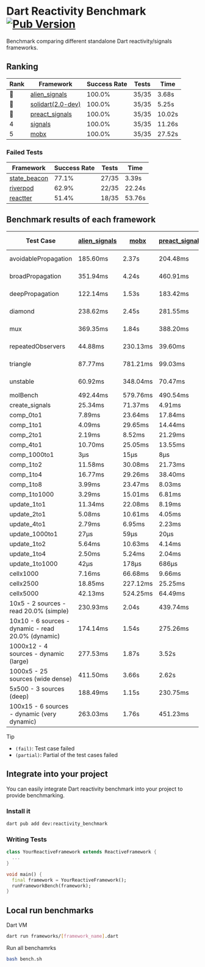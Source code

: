 # Dart Reactivity Benchmark [![Pub Version](https://img.shields.io/pub/v/reactivity_benchmark)](https://pub.dev/packages/reactivity_benchmark)

Benchmark comparing different standalone Dart reactivity/signals frameworks.

## Ranking

<!-- ranking start -->
| Rank | Framework | Success Rate | Tests | Time |
|------|-----------|--------------|-------|------|
| 🥇 | [alien_signals](https://github.com/medz/alien-signals-dart) | 100.0% | 35/35 | 3.68s |
| 🥈 | [solidart(2.0-dev)](https://github.com/nank1ro/solidart/tree/dev) | 100.0% | 35/35 | 5.25s |
| 🥉 | [preact_signals](https://pub.dev/packages/preact_signals) | 100.0% | 35/35 | 10.02s |
| 4 | [signals](https://github.com/rodydavis/signals.dart) | 100.0% | 35/35 | 11.26s |
| 5 | [mobx](https://github.com/mobxjs/mobx.dart) | 100.0% | 35/35 | 27.52s |

<!-- ranking end -->

### **Failed Tests**

<!-- fail start -->
| Framework | Success Rate | Tests | Time |
|-----------|--------------|-------|------|
| [state_beacon](https://github.com/jinyus/dart_beacon) | 77.1% | 27/35 | 3.39s |
| [riverpod](https://github.com/rrousselGit/riverpod) | 62.9% | 22/35 | 22.24s |
| [reactter](https://github.com/2devs-team/reactter) | 51.4% | 18/35 | 53.76s |

<!-- fail end -->

## Benchmark results of each framework

<!-- test-case start -->
| Test Case | [alien_signals](https://github.com/medz/alien-signals-dart) | [mobx](https://github.com/mobxjs/mobx.dart) | [preact_signals](https://pub.dev/packages/preact_signals) | [reactter](https://github.com/2devs-team/reactter) | [riverpod](https://github.com/rrousselGit/riverpod) | [signals](https://github.com/rodydavis/signals.dart) | [solidart(2.0-dev)](https://github.com/nank1ro/solidart/tree/dev) | [state_beacon](https://github.com/jinyus/dart_beacon) |
|---|---|---|---|---|---|---|---|---|
| avoidablePropagation | 185.60ms | 2.37s | 204.48ms | 1.25s | 1.37s | 214.35ms | 269.51ms | 156.09ms (fail) |
| broadPropagation | 351.94ms | 4.24s | 460.91ms | 4.99s | 81.37ms (fail) | 455.57ms | 504.02ms | 6.11ms (fail) |
| deepPropagation | 122.14ms | 1.53s | 183.42ms | 4.00s | 1.92s (fail) | 175.75ms | 170.68ms | 140.90ms (fail) |
| diamond | 238.62ms | 2.45s | 281.55ms | 14.03s (fail) | 2.68s (fail) | 289.69ms | 365.27ms | 186.02ms (fail) |
| mux | 369.35ms | 1.84s | 388.20ms | 1.02s | 569.58ms (fail) | 408.92ms | 435.51ms | 187.91ms (fail) |
| repeatedObservers | 44.88ms | 230.13ms | 39.60ms | 9.74s | 383.57ms (fail) | 46.68ms | 78.17ms | 52.26ms (fail) |
| triangle | 87.77ms | 781.21ms | 99.03ms | 4.52s | 966.77ms (fail) | 102.42ms | 116.60ms | 76.77ms (fail) |
| unstable | 60.92ms | 348.04ms | 70.47ms | 7.64s | 614.33ms (fail) | 74.84ms | 93.56ms | 342.61ms (fail) |
| molBench | 492.44ms | 579.76ms | 490.54ms | 5.90s | 11.42ms | 488.30ms | 493.59ms | 1.14ms |
| create_signals | 25.34ms | 71.37ms | 4.91ms | 13.34ms | 22.85ms | 24.42ms | 71.13ms | 58.29ms |
| comp_0to1 | 7.89ms | 23.64ms | 17.84ms | 13.68ms | 13.24ms | 11.41ms | 25.54ms | 51.84ms |
| comp_1to1 | 4.09ms | 29.65ms | 14.44ms | 99.56ms | 22.34ms | 27.08ms | 47.02ms | 52.65ms |
| comp_2to1 | 2.19ms | 8.52ms | 21.29ms | 72.37ms | 23.21ms | 16.77ms | 35.38ms | 35.47ms |
| comp_4to1 | 10.70ms | 25.05ms | 13.55ms | 85.23ms | 6.47ms | 9.16ms | 18.27ms | 16.03ms |
| comp_1000to1 | 3μs | 15μs | 8μs | 59.32ms | 3μs | 5μs | 16μs | 42μs |
| comp_1to2 | 11.58ms | 30.08ms | 21.73ms | 66.89ms | 12.96ms | 20.30ms | 36.73ms | 43.97ms |
| comp_1to4 | 16.77ms | 29.26ms | 38.40ms | 99.18ms | 23.29ms | 12.86ms | 20.06ms | 43.54ms |
| comp_1to8 | 3.99ms | 23.47ms | 8.03ms | 116.37ms | 4.93ms | 6.71ms | 22.61ms | 43.75ms |
| comp_1to1000 | 3.29ms | 15.01ms | 6.81ms | 47.90ms | 4.13ms | 5.36ms | 15.19ms | 37.75ms |
| update_1to1 | 11.34ms | 22.08ms | 8.19ms | N/A | 84.09ms | 9.24ms | 16.02ms | 5.73ms |
| update_2to1 | 5.08ms | 10.61ms | 4.05ms | N/A | 43.14ms | 4.54ms | 7.93ms | 2.90ms |
| update_4to1 | 2.79ms | 6.95ms | 2.23ms | N/A | 20.31ms | 2.29ms | 4.04ms | 1.47ms |
| update_1000to1 | 27μs | 59μs | 20μs | N/A | 174μs | 22μs | 41μs | 15μs |
| update_1to2 | 5.64ms | 10.63ms | 4.14ms | N/A | 41.76ms | 4.96ms | 8.08ms | 2.94ms |
| update_1to4 | 2.50ms | 5.24ms | 2.04ms | N/A | 20.99ms | 2.29ms | 4.05ms | 1.48ms |
| update_1to1000 | 42μs | 178μs | 686μs | N/A | 145μs | 43μs | 150μs | 371μs |
| cellx1000 | 7.16ms | 66.68ms | 9.66ms | N/A | N/A | 9.61ms | 11.07ms | 5.00ms |
| cellx2500 | 18.85ms | 227.12ms | 25.25ms | N/A | N/A | 31.58ms | 30.84ms | 22.45ms |
| cellx5000 | 42.13ms | 524.25ms | 64.49ms | N/A | N/A | 60.43ms | 64.88ms | 74.91ms |
| 10x5 - 2 sources - read 20.0% (simple) | 230.93ms | 2.04s | 439.74ms | N/A | 2.20s | 495.38ms | 350.74ms | 239.38ms |
| 10x10 - 6 sources - dynamic - read 20.0% (dynamic) | 174.14ms | 1.54s | 275.26ms | N/A | 1.47s (partial) | 289.00ms | 245.42ms | 201.78ms |
| 1000x12 - 4 sources - dynamic (large) | 277.53ms | 1.87s | 3.52s | N/A | 2.43s (partial) | 3.82s | 463.23ms | 333.41ms |
| 1000x5 - 25 sources (wide dense) | 411.50ms | 3.66s | 2.62s | N/A | 4.14s | 3.43s | 587.46ms | 502.27ms |
| 5x500 - 3 sources (deep) | 188.49ms | 1.15s | 230.75ms | N/A | 1.35s | 224.60ms | 256.36ms | 207.31ms |
| 100x15 - 6 sources - dynamic (very dynamic) | 263.03ms | 1.76s | 451.23ms | N/A | 1.72s (partial) | 487.72ms | 378.62ms | 255.42ms |

<!-- test-case end -->

> [!TIP]
> - `(fail)`: Test case failed
> - `(partial)`: Partial of the test cases failed

## Integrate into your project

You can easily integrate Dart reactivity benchmark into your project to provide benchmarking.

### Install it

```bash
dart pub add dev:reactivity_benchmark
```

### Writing Tests

```dart
class YourReactiveFramework extends ReactiveFramework {
  ...
}

void main() {
  final framework = YourReactiveFramework();
  runFrameworkBench(framework);
}
```

## Local run benchmarks

Dart VM
```bash
dart run frameworks/[framework_name].dart
```

Run all benchamrks
```bash
bash bench.sh
```
